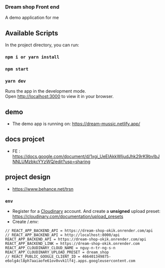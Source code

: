 ### Dream shop Front end
A demo application for me
## Available Scripts

In the project directory, you can run:
### `npm i or yarn install`
### `npm start`
### `yarn dev`
Runs the app in the development mode.\
Open [http://localhost:3000](http://localhost:3000) to view it in your browser.

## demo
- The demo app is running on: https://dream-mussic.netlify.app/


## docs projcet
- FE : https://docs.google.com/document/d/1xgi_UeEIAkkWIjudJhk29rK9bvIbJNNLUMzbkcYYzWQ/edit?usp=sharing
## project design
- https://www.behance.net/trsn
### `env`

- Register for a [Cloudinary](https://cloudinary.com/) account. And create a **unsigned** upload preset: https://cloudinary.com/documentation/upload_presets
- Create /.env:

```
// REACT_APP_BACKEND_API = https://dream-shop-okik.onrender.com/api
// REACT_APP_BACKEND_API = http://localhost:8000/api
REACT_APP_BACKEND_API = https://dream-shop-okik.onrender.com/api
REACT_APP_BACKEND_LINK = https://dream-shop-okik.onrender.com
REACT_APP_CLOUDINARY_CLOUD_NAME = nguy-n-tr-ng-s-n
REACT_APP_CLOUDINARY_UPLOAD_PRESET = dream_shop
// REACT_PUBLIC_GOOGLE_CLIENT_ID = 466401349875-e6olg4cl8ph7aaiaofe61ov0vvk1lf4j.apps.googleusercontent.com
```





